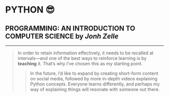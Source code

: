 # PYTHON 😎
## PROGRAMMING: AN INTRODUCTION TO COMPUTER SCIENCE by *Jonh Zelle*
---
>In order to retain information effectively, it needs to be recalled at intervals—and one of the best ways to reinforce learning is by **teaching** it. That’s why I’ve chosen this as my starting point.
>>In the future, I’d like to expand by creating short-form content on social media, followed by more in-depth videos explaining Python concepts. Everyone learns differently, and perhaps my way of explaining things will resonate with someone out there.